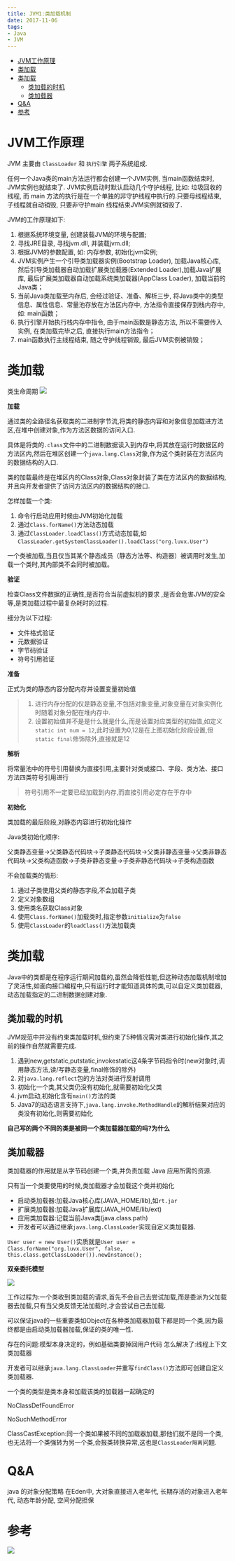 ```yaml
---
title: JVM1:类加载机制
date: 2017-11-06
tags:
- Java
- JVM
---
```

<!-- TOC -->

- [JVM工作原理](#jvm工作原理)
- [类加载](#类加载)
- [类加载](#类加载-1)
    - [类加载的时机](#类加载的时机)
    - [类加载器](#类加载器)
- [Q&A](#qa)
- [参考](#参考)

<!-- /TOC -->
# JVM工作原理

JVM 主要由 `ClassLoader` 和 `执行引擎` 两子系统组成.

任何一个Java类的main方法运行都会创建一个JVM实例, 当main函数结束时, JVM实例也就结束了.
JVM实例启动时默认启动几个守护线程, 比如: 垃圾回收的线程, 而 main 方法的执行是在一个单独的非守护线程中执行的.只要母线程结束, 子线程就自动销毁, 只要非守护main 线程结束JVM实例就销毁了.

JVM的工作原理如下:

1. 根据系统环境变量, 创建装载JVM的环境与配置;
2. 寻找JRE目录, 寻找jvm.dll, 并装载jvm.dll;
3. 根据JVM的参数配置, 如: 内存参数, 初始化jvm实例;
4. JVM实例产生一个引导类加载器实例(Bootstrap Loader), 加载Java核心库, 然后引导类加载器自动加载扩展类加载器(Extended Loader),加载Java扩展库, 最后扩展类加载器自动加载系统类加载器(AppClass Loader), 加载当前的Java类；
5. 当前Java类加载至内存后, 会经过验证、准备、解析三步, 将Java类中的类型信息、属性信息、常量池存放在方法区内存中, 方法指令直接保存到栈内存中, 如: main函数；
6. 执行引擎开始执行栈内存中指令, 由于main函数是静态方法, 所以不需要传入实例, 在类加载完毕之后, 直接执行main方法指令；
7. main函数执行主线程结束, 随之守护线程销毁, 最后JVM实例被销毁；

# 类加载

类生命周期
![](https://raw.githubusercontent.com/LuVx21/doc/master/source/_posts/99.img/classload.png)

**加载**

通过类的全路径名获取类的二进制字节流,将类的静态内容和对象信息加载进方法区,在堆中创建对象,作为方法区数据的访问入口.

具体是将类的`.class`文件中的二进制数据读入到内存中,将其放在运行时数据区的方法区内,然后在堆区创建一个`java.lang.Class`对象,作为这个类封装在方法区内的数据结构的入口.

类的加载最终是在堆区内的Class对象,Class对象封装了类在方法区内的数据结构,并且向开发者提供了访问方法区内的数据结构的接口.

怎样加载一个类:

1. 命令行启动应用时候由JVM初始化加载
2. 通过`Class.forName()`方法动态加载
3. 通过`ClassLoader.loadClass()`方式动态加载,如`ClassLoader.getSystemClassLoader().loadClass("org.luvx.User") `

一个类被加载,当且仅当其某个静态成员（静态方法等、构造器）被调用时发生,加载一个类时,其内部类不会同时被加载。

**验证**

检查Class文件数据的正确性,是否符合当前虚拟机的要求 ,是否会危害JVM的安全等,是类加载过程中最复杂耗时的过程.

细分为以下过程:

* 文件格式验证
* 元数据验证
* 字节码验证
* 符号引用验证

**准备**

正式为类的静态内容分配内存并设置变量初始值

> 1. 进行内存分配的仅是静态变量,不包括对象变量,对象变量在对象实例化时随着对象分配在堆内存中.
> 2. 设置初始值并不是是什么就是什么,而是设置对应类型的初始值,如定义`static int num = 12`,此时设置为0,12是在上图初始化阶段设置,但`static final`修饰除外,直接就是12

**解析**

将常量池中的符号引用替换为直接引用,主要针对类或接口、字段、类方法、接口方法四类符号引用进行

> 符号引用不一定要已经加载到内存,而直接引用必定存在于存中

**初始化**

类加载的最后阶段,对静态内容进行初始化操作

Java类初始化顺序:

父类静态变量->父类静态代码块->子类静态代码块->父类非静态变量->父类非静态代码块->父类构造函数->子类非静态变量->子类非静态代码块->子类构造函数

不会加载类的情形:

1. 通过子类使用父类的静态字段,不会加载子类
2. 定义对象数组
3. 使用类名获取Class对象
4. 使用`Class.forName()`加载类时,指定参数`initialize`为`false`
5. 使用`ClassLoader`的`loadClass()`方法加载类



# 类加载

Java中的类都是在程序运行期间加载的,虽然会降低性能,但这种动态加载机制增加了灵活性,如面向接口编程中,只有运行时才能知道具体的类,可以自定义类加载器,动态加载指定的二进制数据创建对象.

## 类加载的时机

JVM规范中并没有约束类加载时机,但约束了5种情况需对类进行初始化操作,其之前的操作自然就需要完成.

1. 遇到new,getstatic,putstatic,invokestatic这4条字节码指令时(new对象时,调用静态方法,读/写静态变量,final修饰的除外)
2. 对`java.lang.reflect`包的方法对类进行反射调用
3. 初始化一个类,其父类仍没有初始化,就需要初始化父类
4. jvm启动,初始化含有`main()`方法的类
5. Java7的动态语言支持下,`java.lang.invoke.MethodHandle`的解析结果对应的类没有初始化,则需要初始化



**自己写的两个不同的类是被同一个类加载器加载的吗?为什么**



## 类加载器

类加载器的作用就是从字节码创建一个类,并负责加载 Java 应用所需的资源.

只有当一个类要使用的时候,类加载器才会加载这个类并初始化

- 启动类加载器:加载Java核心库(JAVA_HOME/lib),如`rt.jar`
- 扩展类加载器:加载Java扩展库(JAVA_HOME/lib/ext)
- 应用类加载器:记载当前Java类(java.class.path)
- 开发者可以通过继承`java.lang.ClassLoader`实现自定义类加载器.

`User user = new User()`实质就是`User user = Class.forName("org.luvx.User", false, this.class.getClassLoader()).newInstance();`

**双亲委托模型**

![](https://raw.githubusercontent.com/LuVx21/doc/master/source/_posts/99.img/classloader.png)

工作过程为:一个类收到类加载的请求,首先不会自己去尝试加载,而是委派为父加载器去加载,只有当父类反馈无法加载时,才会尝试自己去加载.

可以保证java的一些重要类如Object在各种类加载器加载下都是同一个类,因为最终都是由启动类加载器加载,保证的类的唯一性.

存在的问题:模型本身决定的，例如基础类要掉回用户代码
怎么解决了:线程上下文类加载器

开发者可以继承`java.lang.ClassLoader`并重写`findClass()`方法即可创建自定义类加载器.

一个类的类型是类本身和加载该类的加载器一起确定的

NoClassDefFoundError

NoSuchMethodError

ClassCastException:同一个类如果被不同的加载器加载,那他们就不是同一个类,也无法将一个类强转为另一个类,会报类转换异常,这也是`ClassLoader隔离`问题.




# Q&A

java 的对象分配策略
在Eden中, 大对象直接进入老年代, 长期存活的对象进入老年代, 动态年龄分配, 空间分配担保


# 参考



[![](https://static.segmentfault.com/v-5b1df2a7/global/img/creativecommons-cc.svg)](https://creativecommons.org/licenses/by-nc-nd/4.0/)